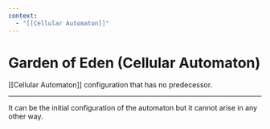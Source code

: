 ```yaml
---
context:
  - "[[Cellular Automaton]]"
---
```


# Garden of Eden (Cellular Automaton)

[[Cellular Automaton]] configuration that has no predecessor.

---

It can be the initial configuration of the automaton but it cannot arise in any other way.
